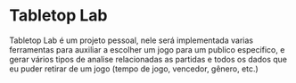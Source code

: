 
# Tabletop Lab

Tabletop Lab é um projeto pessoal, nele será implementada varias ferramentas para auxiliar a escolher um jogo para um publico especifico, e gerar vários tipos de analise relacionadas as partidas e todos os dados que eu puder retirar de um jogo (tempo de jogo, vencedor, gênero, etc.)

